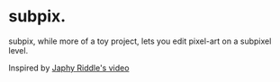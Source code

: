 # subpix.

subpix, while more of a toy project, lets you edit pixel-art on a subpixel level.

Inspired by [Japhy Riddle's video](https://www.youtube.com/watch?v=SlS3FOmKUbE)
